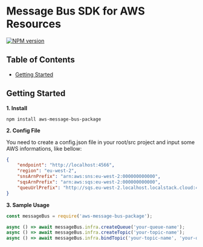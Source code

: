 # Message Bus SDK for AWS Resources

[![NPM version](https://img.shields.io/npm/v/aws-message-bus-package.svg)](https://www.npmjs.com/package/aws-message-bus-package)

## Table of Contents
* [Getting Started](#getting-Started)

## Getting Started

**1. Install**

```shell
npm install aws-message-bus-package
```

**2. Config File**

You need to create a config.json file in your root/src project and input some AWS informations, like bellow:

```json
{
    "endpoint": "http://localhost:4566",
    "region": "eu-west-2",
    "snsArnPrefix": "arn:aws:sns:eu-west-2:000000000000",
    "sqsArnPrefix": "arn:aws:sqs:eu-west-2:000000000000",
    "queuUrlPrefix": "http://sqs.eu-west-2.localhost.localstack.cloud:4566/000000000000"
}
```

**3. Sample Usage**

```javascript
const messageBus = require('aws-message-bus-package');

async () => await messageBus.infra.createQueue('your-queue-name');
async () => await messageBus.infra.createTopic('your-topic-name');
async () => await messageBus.infra.bindTopic('your-topic-name', 'your-queue-name');
```